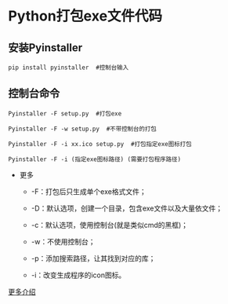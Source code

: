 # Python打包exe文件代码

## 安装Pyinstaller

    pip install pyinstaller  #控制台输入

## 控制台命令

    Pyinstaller -F setup.py  #打包exe

    Pyinstaller -F -w setup.py  #不带控制台的打包

    Pyinstaller -F -i xx.ico setup.py  #打包指定exe图标打包 

    Pyinstaller -F -i (指定exe图标路径) (需要打包程序路径)

* 更多
  
  * -F：打包后只生成单个exe格式文件；

  * -D：默认选项，创建一个目录，包含exe文件以及大量依文件；

  * -c：默认选项，使用控制台(就是类似cmd的黑框)；

  * -w：不使用控制台；

  * -p：添加搜索路径，让其找到对应的库；

  * -i：改变生成程序的icon图标。

[更多介绍](https://blog.csdn.net/NBDwo/article/details/115429859)
